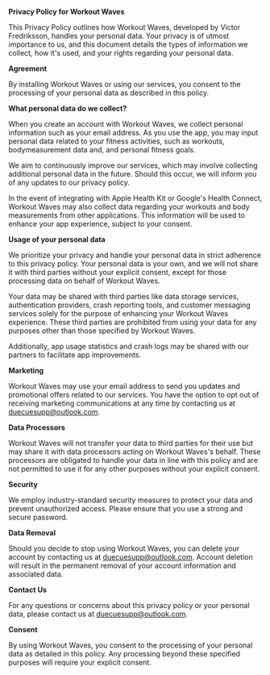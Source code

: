 **Privacy Policy for Workout Waves**

This Privacy Policy outlines how Workout Waves, developed by Victor Fredriksson, handles your personal data. Your privacy is of utmost importance to us, and this document details the types of information we collect, how it's used, and your rights regarding your personal data.

**Agreement**

By installing Workout Waves or using our services, you consent to the processing of your personal data as described in this policy.

**What personal data do we collect?**

When you create an account with Workout Waves, we collect personal information such as your email address. As you use the app, you may input personal data related to your fitness activities, such as workouts, bodymeasurement data and, and personal fitness goals.

We aim to continuously improve our services, which may involve collecting additional personal data in the future. Should this occur, we will inform you of any updates to our privacy policy.

In the event of integrating with Apple Health Kit or Google's Health Connect, Workout Waves may also collect data regarding your workouts and body measurements from other applications. This information will be used to enhance your app experience, subject to your consent.

**Usage of your personal data**

We prioritize your privacy and handle your personal data in strict adherence to this privacy policy. Your personal data is your own, and we will not share it with third parties without your explicit consent, except for those processing data on behalf of Workout Waves.

Your data may be shared with third parties like data storage services, authentication providers, crash reporting tools, and customer messaging services solely for the purpose of enhancing your Workout Waves experience. These third parties are prohibited from using your data for any purposes other than those specified by Workout Waves.

Additionally, app usage statistics and crash logs may be shared with our partners to facilitate app improvements.

**Marketing**

Workout Waves may use your email address to send you updates and promotional offers related to our services. You have the option to opt out of receiving marketing communications at any time by contacting us at duecuesupp@outlook.com.

**Data Processors**

Workout Waves will not transfer your data to third parties for their use but may share it with data processors acting on Workout Waves's behalf. These processors are obligated to handle your data in line with this policy and are not permitted to use it for any other purposes without your explicit consent.

**Security**

We employ industry-standard security measures to protect your data and prevent unauthorized access. Please ensure that you use a strong and secure password.

**Data Removal**

Should you decide to stop using Workout Waves, you can delete your account by contacting us at duecuesupp@outlook.com. Account deletion will result in the permanent removal of your account information and associated data.

**Contact Us**

For any questions or concerns about this privacy policy or your personal data, please contact us at duecuesupp@outlook.com.

**Consent**

By using Workout Waves, you consent to the processing of your personal data as detailed in this policy. Any processing beyond these specified purposes will require your explicit consent.
